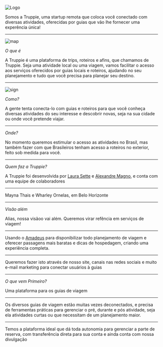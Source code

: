 ![Logo](https://truppie.com/assets/logo-flat-8815ef3639e143731f00922704c9fa09d5fc311e5433207cf6e8ca136d4edf32.png)

Somos a Truppie, uma startup remota que coloca você conectado com diversas atividades, oferecidas por guias que vão lhe fornecer uma experência única!

---

![map](https://user-images.githubusercontent.com/88840/33044206-49ffd9e6-ce48-11e7-9cf7-3109d4eb9312.png)

*O que é*

A Truppie é uma plataforma de trips, roteiros e afins, que chamamos de Truppie. Seja uma atividade local ou uma viagem, vamos facilitar o acesso aos serviços oferecidos por guias locais e roteiros, ajudando no seu planejamento e tudo que você precisa para planejar seu destino.

---

![sign](https://user-images.githubusercontent.com/88840/33044320-ca356ec8-ce48-11e7-8c90-3a2c7c65f8f5.png)

*Como?*

A gente tenta conecta-lo com guias e roteiros para que você conheça diversas atividades do seu interesse e descobrir novas, seja na sua cidade ou onde você pretende viajar.

---

*Onde?*

No momento queremos estimular o acesso as atividades no Brasil, mas também fazer com que Brasileiros tenham acesso a roteiros no exterior, feito sob medida para você.

---

*Quem faz a Truppie?*

A Truppie foi desenvolvida por [Laura Sette](http://7cantosdomundo.com.br) e [Alexandre Magno](http://www.alexandremagno.net), e conta com uma equipe de colaboradores

---

Mayna Thais e Wharley Ornelas, em Belo Horizonte

---

*Visão além*

Alias, nossa visãoo vai além. Queremos virar refência em serviços de viagem!

---

Usando o [Amadeus](https://sandbox.amadeus.com/) para disponibilizar todo planejamento de viagem e oferecer passagens mais baratas e dicas de hospedagem, criando uma experiência completa.

---

Queremos fazer isto através de nosso site, canais nas redes sociais e muito e-mail marketing para conectar usuários à guias

---

*O que vem Primeiro?*

Uma plataforma para os guias de viagem

---

Os diversos guias de viagem estão muitas vezes deconectados, e precisa de ferramentas práticas para gerenciar o pré, durante e pós atividade, seja ela atividades curtas ou que necessitam de um planejamento maior.

---

Temos a plataforma ideal que dá toda autonomia para gerenciar a parte de reserva, com transferência direta para sua conta e ainda conta com nossa divulgação




